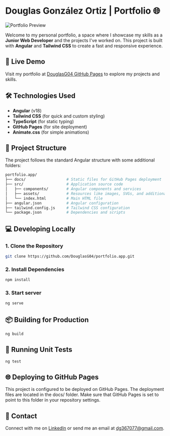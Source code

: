# Douglas González Ortiz | Portfolio 🌐

![Portfolio Preview](https://douglasg04.github.io/portfolio.app/assets/preview.jpg)

Welcome to my personal portfolio, a space where I showcase my skills as a **Junior Web Developer** and the projects I've worked on. This project is built with **Angular** and **Tailwind CSS** to create a fast and responsive experience.

## 🚀 Live Demo

Visit my portfolio at [DouglasG04 GitHub Pages](https://douglasg04.github.io/portfolio.app) to explore my projects and skills.

## 🛠️ Technologies Used

- **Angular** (v18)
- **Tailwind CSS** (for quick and custom styling)
- **TypeScript** (for static typing)
- **GitHub Pages** (for site deployment)
- **Animate.css** (for simple animations)

## 📂 Project Structure

The project follows the standard Angular structure with some additional folders:

```bash
portfolio.app/
├── docs/                  # Static files for GitHub Pages deployment
├── src/                   # Application source code
│   ├── components/        # Angular components and services
│   ├── assets/            # Resources like images, SVGs, and additional CSS
│   └── index.html         # Main HTML file
├── angular.json           # Angular configuration
├── tailwind.config.js     # Tailwind CSS configuration
└── package.json           # Dependencies and scripts
```

## 💻 Developing Locally

### 1. Clone the Repository
```bash 
git clone https://github.com/DouglasG04/portfolio.app.git 
```

### 2. Install Dependencies
```bash 
npm install
```

### 3. Start server
```bash 
ng serve
```

## 📦 Building for Production
```bash 
ng build
```

## 🔬 Running Unit Tests
```bash 
ng test
```

## 🌐 Deploying to GitHub Pages

This project is configured to be deployed on GitHub Pages. The deployment files are located in the docs/ folder. Make sure that GitHub Pages is set to point to this folder in your repository settings.

## 📧 Contact

Connect with me on [LinkedIn](https://www.linkedin.com/in/douglas-gonzalez-5a53a91a6) or send me an email at dg367077@gmail.com.
